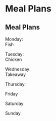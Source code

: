 # Meal Plans
## Meal Plans

Monday:   
Fish

Tuesday:   
Chicken

Wednesday:   
Takeaway

Thursday:   


Friday

Saturday

Sunday